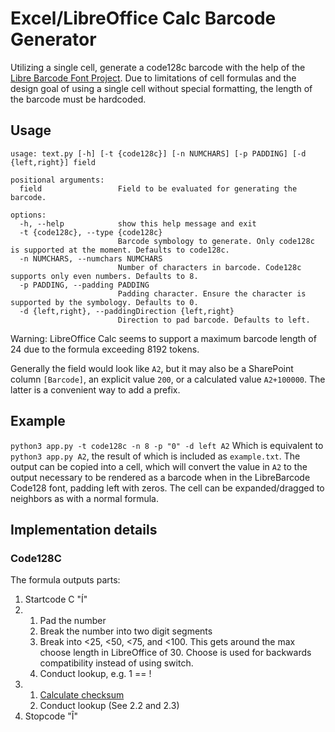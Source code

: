 # Excel/LibreOffice Calc Barcode Generator
Utilizing a single cell, generate a code128c barcode with the help of the [Libre Barcode Font Project](https://graphicore.github.io/librebarcode/). Due to limitations of cell formulas and the design goal of using a single cell without special formatting, the length of the barcode must be hardcoded.

## Usage
```
usage: text.py [-h] [-t {code128c}] [-n NUMCHARS] [-p PADDING] [-d {left,right}] field

positional arguments:
  field                 Field to be evaluated for generating the barcode.

options:
  -h, --help            show this help message and exit
  -t {code128c}, --type {code128c}
                        Barcode symbology to generate. Only code128c is supported at the moment. Defaults to code128c.
  -n NUMCHARS, --numchars NUMCHARS
                        Number of characters in barcode. Code128c supports only even numbers. Defaults to 8.
  -p PADDING, --padding PADDING
                        Padding character. Ensure the character is supported by the symbology. Defaults to 0.
  -d {left,right}, --paddingDirection {left,right}
                        Direction to pad barcode. Defaults to left.
```
Warning: LibreOffice Calc seems to support a maximum barcode length of 24 due to the formula exceeding 8192 tokens.

Generally the field would look like `A2`, but it may also be a SharePoint column `[Barcode]`, an explicit value `200`, or a calculated value `A2+100000`. The latter is a convenient way to add a prefix.

## Example
`python3 app.py -t code128c -n 8 -p "0" -d left A2`
Which is equivalent to `python3 app.py A2`, the result of which is included as `example.txt`. The output can be copied into a cell, which will convert the value in `A2` to the output necessary to be rendered as a barcode when in the LibreBarcode Code128 font, padding left with zeros. The cell can be expanded/dragged to neighbors as with a normal formula.

## Implementation details
### Code128C
The formula outputs parts:
1) Startcode C "Í"
2) 1) Pad the number
   2) Break the number into two digit segments
   3) Break into <25, <50, <75, and <100. This gets around the max choose length in LibreOffice of 30. Choose is used for backwards compatibility instead of using switch.
   4) Conduct lookup, e.g. 1 == !
3) 1) [Calculate checksum](https://www.barcodefaq.com/1d/code-128/#CalculationExamples)
   2) Conduct lookup (See 2.2 and 2.3)
4) Stopcode "Î"